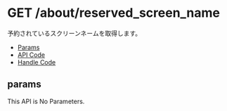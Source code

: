 # GET /about/reserved_screen_name

予約されているスクリーンネームを取得します。

- [Params](#params)
- [API Code](/kyoppie/kyoppie-api/blob/master/src/endpoints/about/reserved_screen_name.js)
- [Handle Code](/kyoppie/kyoppie-api/blob/master/src/handlers/web/about/reserved_screen_name.js)

## params

This API is No Parameters.